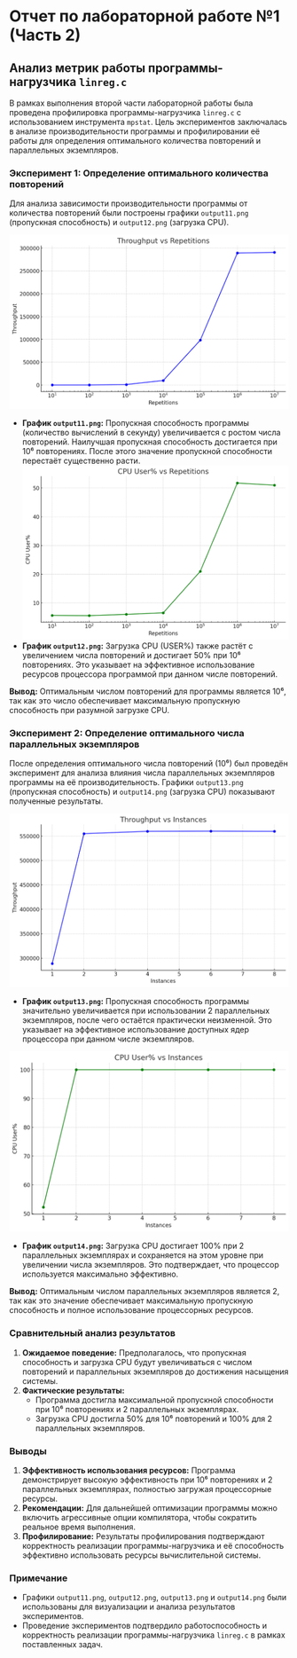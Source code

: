 # Отчет по лабораторной работе №1 (Часть 2)

## Анализ метрик работы программы-нагрузчика `linreg.c`

В рамках выполнения второй части лабораторной работы была проведена профилировка программы-нагрузчика `linreg.c` с использованием инструмента `mpstat`. Цель экспериментов заключалась в анализе производительности программы и профилировании её работы для определения оптимального количества повторений и параллельных экземпляров.

### Эксперимент 1: Определение оптимального количества повторений

Для анализа зависимости производительности программы от количества повторений были построены графики `output11.png` (пропускная способность) и `output12.png` (загрузка CPU).

![Image 1](./output11.png)
- **График `output11.png`:** Пропускная способность программы (количество вычислений в секунду) увеличивается с ростом числа повторений. Наилучшая пропускная способность достигается при 10⁶ повторениях. После этого значение пропускной способности перестаёт существенно расти.
![Image 2](./output12.png)
- **График `output12.png`:** Загрузка CPU (USER%) также растёт с увеличением числа повторений и достигает 50% при 10⁶ повторениях. Это указывает на эффективное использование ресурсов процессора программой при данном числе повторений.

**Вывод:** Оптимальным числом повторений для программы является 10⁶, так как это число обеспечивает максимальную пропускную способность при разумной загрузке CPU.

### Эксперимент 2: Определение оптимального числа параллельных экземпляров

После определения оптимального числа повторений (10⁶) был проведён эксперимент для анализа влияния числа параллельных экземпляров программы на её производительность. Графики `output13.png` (пропускная способность) и `output14.png` (загрузка CPU) показывают полученные результаты.

![Image 3](./output13.png)
- **График `output13.png`:** Пропускная способность программы значительно увеличивается при использовании 2 параллельных экземпляров, после чего остаётся практически неизменной. Это указывает на эффективное использование доступных ядер процессора при данном числе экземпляров.
  
![Image 4](./output14.png)
- **График `output14.png`:** Загрузка CPU достигает 100% при 2 параллельных экземплярах и сохраняется на этом уровне при увеличении числа экземпляров. Это подтверждает, что процессор используется максимально эффективно.

**Вывод:** Оптимальным числом параллельных экземпляров является 2, так как это значение обеспечивает максимальную пропускную способность и полное использование процессорных ресурсов.

### Сравнительный анализ результатов

1. **Ожидаемое поведение:** Предполагалось, что пропускная способность и загрузка CPU будут увеличиваться с числом повторений и параллельных экземпляров до достижения насыщения системы.
2. **Фактические результаты:**
   - Программа достигла максимальной пропускной способности при 10⁶ повторениях и 2 параллельных экземплярах.
   - Загрузка CPU достигла 50% для 10⁶ повторений и 100% для 2 параллельных экземпляров.

### Выводы

1. **Эффективность использования ресурсов:** Программа демонстрирует высокую эффективность при 10⁶ повторениях и 2 параллельных экземплярах, полностью загружая процессорные ресурсы.
2. **Рекомендации:** Для дальнейшей оптимизации программы можно включить агрессивные опции компилятора, чтобы сократить реальное время выполнения.
3. **Профилирование:** Результаты профилирования подтверждают корректность реализации программы-нагрузчика и её способность эффективно использовать ресурсы вычислительной системы.

### Примечание

- Графики `output11.png`, `output12.png`, `output13.png` и `output14.png` были использованы для визуализации и анализа результатов экспериментов.
- Проведение экспериментов подтвердило работоспособность и корректность реализации программы-нагрузчика `linreg.c` в рамках поставленных задач.



